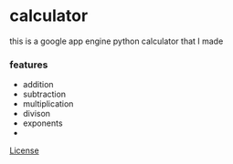 # calculator
this is a google app engine python calculator that I made
### features
* addition
* subtraction
* multiplication
* divison
* exponents
* 
[License](https://github.com/henryfox/calculator/blob/master/LICENSE)
